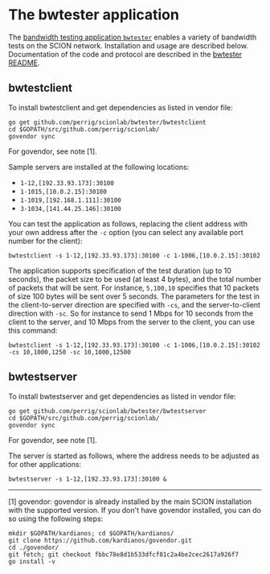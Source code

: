 
# The bwtester application

The [bandwidth testing application `bwtester`](https://github.com/perrig/scionlab/) enables a variety of bandwidth tests on the SCION network. Installation and usage are described below. Documentation of the code and protocol are described in the [bwtester README](https://github.com/perrig/scionlab/blob/master/bwtester/README.md).

## bwtestclient

To install bwtestclient and get dependencies as listed in vendor file:
```shell
go get github.com/perrig/scionlab/bwtester/bwtestclient
cd $GOPATH/src/github.com/perrig/scionlab/
govendor sync
```

For govendor, see note [1].

Sample servers are installed at the following locations:

* `1-12,[192.33.93.173]:30100`
* `1-1015,[10.0.2.15]:30100`
* `1-1019,[192.168.1.111]:30100`
* `3-1034,[141.44.25.146]:30100`

You can test the application as follows, replacing the client address with your own address after the `-c` option (you can select any available port number for the client):

```shell
bwtestclient -s 1-12,[192.33.93.173]:30100 -c 1-1006,[10.0.2.15]:30102
```

The application supports specification of the test duration (up to 10 seconds), the packet size to be used (at least 4 bytes), and the total number of packets that will be sent. For instance, `5,100,10` specifies that 10 packets of size 100 bytes will be sent over 5 seconds. The parameters for the test in the client-to-server direction are specified with `-cs`, and the server-to-client direction with `-sc`. So for instance to send 1 Mbps for 10 seconds from the client to the server, and 10 Mbps from the server to the client, you can use this command:

```shell
bwtestclient -s 1-12,[192.33.93.173]:30100 -c 1-1006,[10.0.2.15]:30102 -cs 10,1000,1250 -sc 10,1000,12500
```

## bwtestserver

To install bwtestserver and get dependencies as listed in vendor file:
```shell
go get github.com/perrig/scionlab/bwtester/bwtestserver
cd $GOPATH/src/github.com/perrig/scionlab/
govendor sync
```

For govendor, see note [1].

The server is started as follows, where the address needs to be adjusted as for other applications:

```shell
bwtestserver -s 1-12,[192.33.93.173]:30100 &
```

***

[1] govendor: govendor is already installed by the main SCION installation with the supported version. If you don't have govendor installed, you can do so using the following steps:
```shell
mkdir $GOPATH/kardianos; cd $GOPATH/kardianos/
git clone https://github.com/kardianos/govendor.git
cd ./govendor/
git fetch; git checkout fbbc78e8d1b533dfcf81c2a4be2cec2617a926f7
go install -v
```
